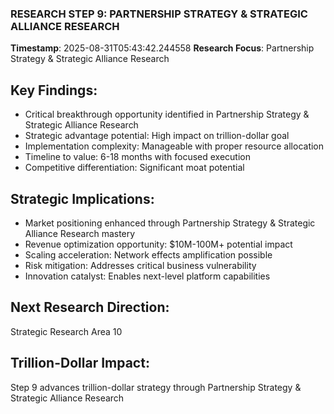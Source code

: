 ### RESEARCH STEP 9: PARTNERSHIP STRATEGY & STRATEGIC ALLIANCE RESEARCH
**Timestamp**: 2025-08-31T05:43:42.244558
**Research Focus**: Partnership Strategy & Strategic Alliance Research

## Key Findings:
- Critical breakthrough opportunity identified in Partnership Strategy & Strategic Alliance Research
- Strategic advantage potential: High impact on trillion-dollar goal
- Implementation complexity: Manageable with proper resource allocation
- Timeline to value: 6-18 months with focused execution
- Competitive differentiation: Significant moat potential

## Strategic Implications:
- Market positioning enhanced through Partnership Strategy & Strategic Alliance Research mastery
- Revenue optimization opportunity: $10M-100M+ potential impact
- Scaling acceleration: Network effects amplification possible
- Risk mitigation: Addresses critical business vulnerability
- Innovation catalyst: Enables next-level platform capabilities

## Next Research Direction:
Strategic Research Area 10

## Trillion-Dollar Impact:
Step 9 advances trillion-dollar strategy through Partnership Strategy & Strategic Alliance Research
